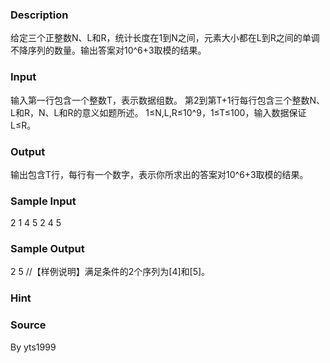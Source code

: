 
### Description
给定三个正整数N、L和R，统计长度在1到N之间，元素大小都在L到R之间的单调不降序列的数量。输出答案对10^6+3取模的结果。
### Input
输入第一行包含一个整数T，表示数据组数。
第2到第T+1行每行包含三个整数N、L和R，N、L和R的意义如题所述。
1≤N,L,R≤10^9，1≤T≤100，输入数据保证L≤R。
### Output
输出包含T行，每行有一个数字，表示你所求出的答案对10^6+3取模的结果。
### Sample Input
2
1 4 5
2 4 5
### Sample Output
2
5
//【样例说明】满足条件的2个序列为[4]和[5]。
### Hint

### Source
By yts1999